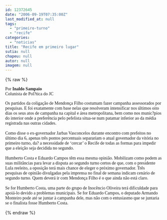```yaml
---
id: 12372645
date: "2006-09-19T07:35:00Z"
last_modified_at: null
tags:
  - "primeiro-turno"
  - "recife"
categories:
  - "noticias"
title: "Recife em primeiro lugar"
sutia: null
chapeu: null
autor: null
imagem: null
---
```

{% raw %}
<p><P><FONT face=Verdana>Por <STRONG>Inaldo Sampaio<BR></STRONG>Colunista de Pol?tica do JC</FONT></P></p>
<p><P><FONT face=Verdana>Os partidos da coligação de Mendonça Filho costumam fazer campanha assessorados por pesquisas. E foi exatamente com base nelas que resolveram intensificar nos últimos oito dias os seus atos de campanha na capital e área metropolitana, bem como nos munic?pios do interior onde a preferência pelo pefelista situa-se num patamar inferior ao da média registrada nas outras cidades. <BR><BR>Como disse o ex-governador Jarbas Vasconcelos durante encontro com prefeitos no último dia 6, apenas três pontos percentuais separariam o atual governador da vitória no primeiro turno, da? a necessidade de ‘cercar’ o Recife de todas as formas para impedir que a eleição seja decidida no segundo. <BR><BR>Humberto Costa e Eduardo Campos têm essa mesma opinião. Mobilizam como podem as suas militâncias para levar a disputa ao segundo turno certos de que, com o presidente Lula reeleito, a oposição terá mais chance de eleger o próximo governador. Três pesquisas de opinião divulgadas pela imprensa no final de semana indicam cenário de segundo turno. Quem deverá ir com Mendonça Filho é o que ainda não está claro. <BR><BR>Se for Humberto Costa, uma parte do grupo de Inocêncio Oliveira terá dificuldade para apoiá-lo devido a problemas municipais. Se for Eduardo Campos, o deputado Armando Monteiro pode até se juntar à campanha dele, mas não com o entusiasmo que se juntaria se o finalista fosse Humberto Costa.</FONT></P> </p>
{% endraw %}